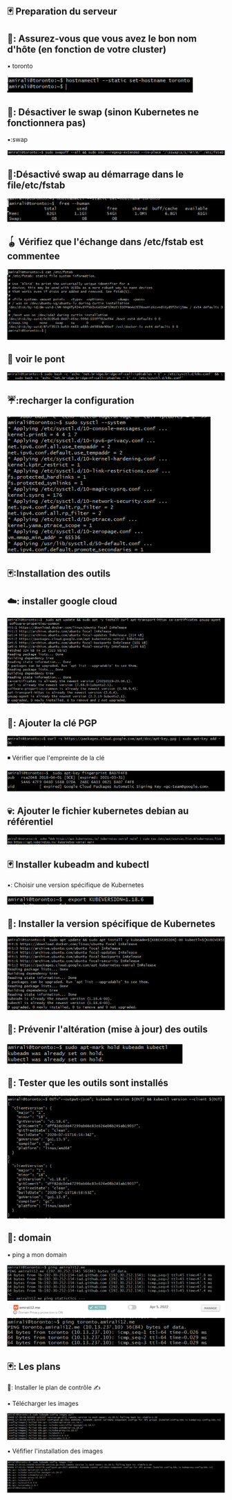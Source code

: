  ## 🃏 Preparation du serveur
 

🐴: Assurez-vous que vous avez le bon nom d'hôte (en fonction de votre cluster) 
 ----------------------------------------------------------------------------
 ▪️ toronto

![image](images/1.1.PNG)

🐋: Désactiver le swap (sinon Kubernetes ne fonctionnera pas)
--------------------------------------------------------------
▪️:swap

![image](images/1.3.PNG)

🤸:Désactivé swap  au démarrage dans le file/etc/fstab
------------------------------------------------------------
![image](images/1.2.PNG)

🪀 Vérifiez que l'échange dans /etc/fstab est commentee
----------------------------------------------------
![image](images/1.4.PNG)

🎍 voir le pont
-----------------
![image](images/1.5.PNG)

☔:recharger la configuration
------------------------
![image](images/1.6.PNG)

## 🃏:Installation des outils

☁️: installer google cloud 
--------------------------
![image](images/2.1.PNG)

🔑: Ajouter la clé PGP
-------------------
![image](images/2.2.PNG)

◾ Vérifier que l'empreinte de la clé

![image](images/2.3.PNG)

💀: Ajouter le fichier kubernetes debian au référentiel
--------------------------------------------------------
![image](images/2.4.PNG)

## 🃏  Installer kubeadm and kubectl

▪️: Choisir une version spécifique de Kubernetes

![image](images/2.5.PNG)

🚆: Installer la version spécifique de Kubernetes
---------------------------------------------------
![image](images/2.6.PNG)

🍏:  Prévenir l'altération (mise à jour) des outils
----------------------------------------------------
 ![image](images/2.7.PNG)
 
 🧪: Tester que les outils sont installés
 ------------------------------------------
  ![image](images/2.8.PNG)
  
  ## 🥑: domain 
 ▪️ ping a mon domain 
 
 ![image](images/ping.PNG)                           ![image](images/domain.PNG)          ![image](images/ping1.PNG)        

 
  
  
  
## 🃏: Les plans

🥖: Installer le plan de contrôle ✍️

▪️  Télécharger les images 

![image](images/3.1.PNG)

▪️ Véfifier l'installation des images

![image](images/3.2.PNG)




